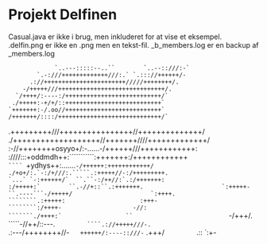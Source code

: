 # Projekt Delfinen

Casual.java er ikke i brug, men inkluderet for at vise et eksempel.
.delfin.png er ikke en .png men en tekst-fil.
_b_members.log er en backup af _members.log


                 `..---:::::--..``        `..--::///:-`                    
            `.-:///+++++++++++++///:.` `.::://++++++/-                     
          .://+++++++++++++++++++++++/////++++++++/.                       
        -/+++++///++++++++++++++++++++++++++++++/.                         
      `/++++/:----:/+++++++++++++++++++++++++++/`                          
     ./+++++:-+/+/::+++++++++++++++++++++++++++`                           
    `+++++++:-/.oo//+++++++++++++++++++++++++++`                           
    /+++++++/::::/+++++++++++++++++++++++++++++/`                          
   .+++++++++///++++++++++++++++//++++++++++++++/`                         
 `./+++++++++++++++++++//+++++++////+++++++++++++/                         
:-//++++++++osyyo+/:-......-/++++++///++++++++++++:                        
:////:::+oddmdh++:```````````:+++++++:/++++++++++++`                       
 ````  `+ydhys++:.......``````-/++++++:++++++++++++/                       
        ./+o+/:.`-:/+///:.`````.:+++++//-:/+++++++++.                      
         `...` `-:++++++/`  ``.``-:/++//:`.:/+++++++:                      
                :/+++++:`        ``.-//+::``.:+++++++.                     
               `:+++++-             ``.----```-/+++++/                     
               `:++++.                 ````````.:+++++:                    
                :+++-                    ````````:/++++-                   
                -//:                       ```````./++++:`                 
                 ``                           ``````-/+++/.                
                                                 `````-//++/::---.`        
                                                    ````.://+++++///-.`    
                                                       .:---/++++++++//-`  
                                                        ++++++/:----::///-`
                                                        .+++/`         `.::
                                                         `:+-              
